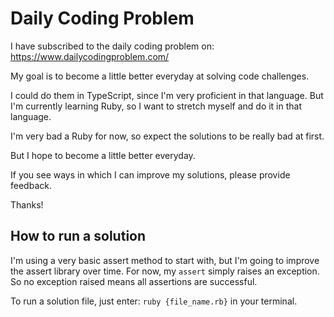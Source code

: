 # Daily Coding Problem

I have subscribed to the daily coding problem on: https://www.dailycodingproblem.com/

My goal is to become a little better everyday at solving code challenges.

I could do them in TypeScript, since I'm very proficient in that language.
But I'm currently learning Ruby, so I want to stretch myself and do it in that language.

I'm very bad a Ruby for now, so expect the solutions to be really bad at first.

But I hope to become a little better everyday.

If you see ways in which I can improve my solutions, please provide feedback.

Thanks!

## How to run a solution

I'm using a very basic assert method to start with, but I'm going to improve the assert library over time.
For now, my `assert` simply raises an exception. So no exception raised means all assertions are successful.

To run a solution file, just enter: `ruby {file_name.rb}` in your terminal.
